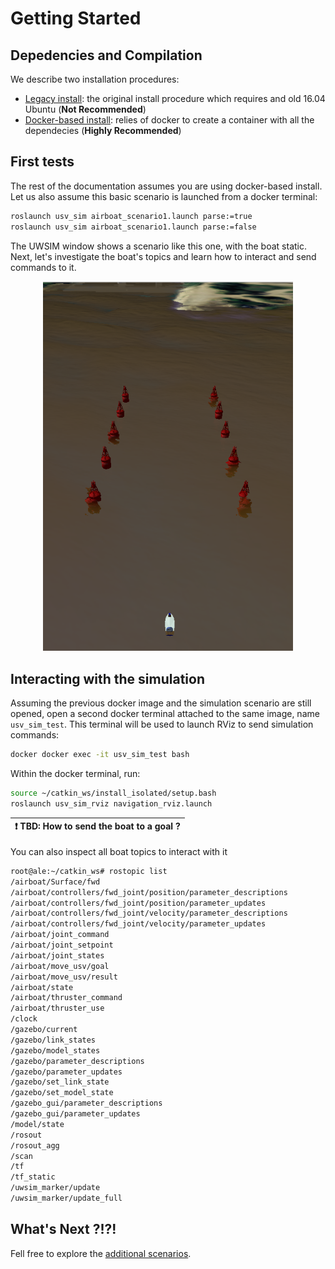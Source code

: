 
# Getting Started


## Depedencies and Compilation

We describe two installation procedures: 
 - [Legacy install](./install_legacy.md): the original install procedure which requires and old 16.04 Ubuntu (**Not Recommended**)
 - [Docker-based install](./install_docker.md): relies of docker to create a container with all the dependecies (**Highly Recommended**)

## First tests

The rest of the documentation assumes you are using docker-based install. Let us also assume this basic scenario is launched from a docker terminal:

```bash
roslaunch usv_sim airboat_scenario1.launch parse:=true
roslaunch usv_sim airboat_scenario1.launch parse:=false
```

The UWSIM window shows a scenario like this one, with the boat static. Next, let's investigate the boat's topics and learn how to interact and send commands to it.

<p align="center">
  <img src="./images/first_scenario.png" width="400" alt="Firtst USV_SIM scenario"/>
</p>


## Interacting with the simulation

Assuming the previous docker image and the simulation scenario are still opened, open a second docker terminal attached to the same image, name `usv_sim_test`. This terminal will be used to launch RViz to send simulation commands:

```bash
docker docker exec -it usv_sim_test bash
```
Within the docker terminal, run: 

```bash
source ~/catkin_ws/install_isolated/setup.bash
roslaunch usv_sim_rviz navigation_rviz.launch
```

| :exclamation:  TBD: How to send the boat to a goal ?  |
|-------------------------------------------------------|

You can also inspect all boat topics to interact with it

```bash
root@ale:~/catkin_ws# rostopic list 
/airboat/Surface/fwd
/airboat/controllers/fwd_joint/position/parameter_descriptions
/airboat/controllers/fwd_joint/position/parameter_updates
/airboat/controllers/fwd_joint/velocity/parameter_descriptions
/airboat/controllers/fwd_joint/velocity/parameter_updates
/airboat/joint_command
/airboat/joint_setpoint
/airboat/joint_states
/airboat/move_usv/goal
/airboat/move_usv/result
/airboat/state
/airboat/thruster_command
/airboat/thruster_use
/clock
/gazebo/current
/gazebo/link_states
/gazebo/model_states
/gazebo/parameter_descriptions
/gazebo/parameter_updates
/gazebo/set_link_state
/gazebo/set_model_state
/gazebo_gui/parameter_descriptions
/gazebo_gui/parameter_updates
/model/state
/rosout
/rosout_agg
/scan
/tf
/tf_static
/uwsim_marker/update
/uwsim_marker/update_full
```

## What's Next ?!?!

Fell free to explore the [additional scenarios](./additional_scenarios.md).
